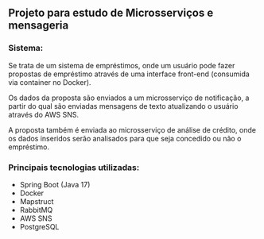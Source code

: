## Projeto para estudo de Microsserviços e mensageria

### Sistema:
Se trata de um sistema de empréstimos, onde um usuário pode fazer propostas de empréstimo através de uma interface front-end (consumida via container no Docker).

Os dados da proposta são enviados a um microsserviço de notificação, a partir do qual são enviadas mensagens de texto atualizando o usuário através do AWS SNS. 

A proposta também é enviada ao microsserviço de análise de crédito, onde os dados inseridos serão analisados para que seja concedido ou não o empréstimo.

### Principais tecnologias utilizadas: 
- Spring Boot (Java 17)
- Docker
- Mapstruct
- RabbitMQ
- AWS SNS
- PostgreSQL